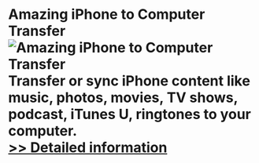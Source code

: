 # Amazing iPhone to Computer Transfer<br />![Amazing iPhone to Computer Transfer](https://mycommerce.akamaized.net/api/pimages/P300865046/BIG/300865046.PNG)<br />Transfer or sync iPhone content like music, photos, movies, TV shows, podcast, iTunes U, ringtones to your computer.<br />[>> Detailed information](https://secure.shareit.com/shareit/product.html?productid=300865046&affiliateid=200057808)